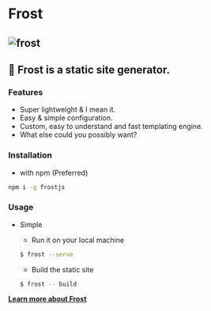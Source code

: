 # Frost

## ![frost](https://cdn.discordapp.com/attachments/804373281075363840/901126619471691866/FROST.png)

## 🚀 Frost is a static site generator.

### Features

-   Super lightweight & I mean it.
-   Easy & simple configuration.
-   Custom, easy to understand and fast templating engine.
-   What else could you possibly want?

### Installation

-   with npm (Preferred)

```bash
npm i -g frostjs
```

### Usage

-   Simple
    - Run it on your local machine

     ```sh
     $ frost --serve
     ```

    - Build the static site
     ```sh
     $ frost -- build
     ```

**[Learn more about Frost](/intro)**